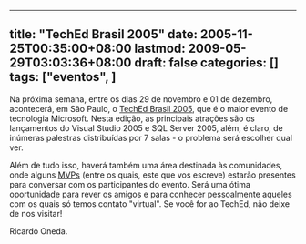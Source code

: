 
---
title: "TechEd Brasil 2005"
date: 2005-11-25T00:35:00+08:00
lastmod: 2009-05-29T03:03:36+08:00
draft: false
categories: []
tags: ["eventos", ]
---


Na próxima semana, entre os dias 29 de novembro e 01 de dezembro, acontecerá, em São Paulo, o [TechEd Brasil 2005](http://www.msdnbrasil.com.br/teched/home.aspx), que é o maior evento de tecnologia Microsoft. Nesta edição, as principais atrações são os lançamentos do Visual Studio 2005 e SQL Server 2005, além, é claro, de inúmeras palestras distribuídas por 7 salas - o problema será escolher qual ver.

Além de tudo isso, haverá também uma área destinada às comunidades, onde alguns [MVPs](http://www.microsoft.com/brasil/mvp/default.mspx) (entre os quais, este que vos escreve) estarão presentes para conversar com os participantes do evento. Será uma ótima oportunidade para rever os amigos e para conhecer pessoalmente aqueles com os quais só temos contato "virtual". Se você for ao TechEd, não deixe de nos visitar!

Ricardo Oneda.


